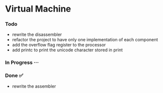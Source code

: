 # Virtual Machine

### Todo

- rewrite the disassembler
- refactor the project to have only one implementation of each component
- add the overflow flag register to the processor
- add printc to print the unicode character stored in print

### In Progress ···


### Done ✅

- rewrite the assembler

